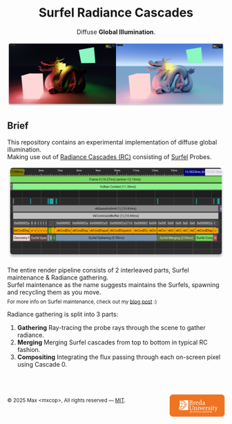 <h1 align="center">
    <div align="center">
      Surfel Radiance Cascades
    </div>
</h1>

<div align="center">
  Diffuse <b>Global Illumination</b>.<br>
</div>

<br>

<div align="center">
    <img src="./.github/preview.png">
</div>

## Brief
This repository contains an experimental implementation of diffuse global illumination.  
Making use out of [Radiance Cascades (RC)](https://github.com/Raikiri/RadianceCascadesPaper) consisting of [Surfel](https://www.ea.com/seed/news/siggraph21-global-illumination-surfels) Probes.

<img width=640px src="./.github/pipeline.png">

The entire render pipeline consists of 2 interleaved parts, Surfel maintenance & Radiance gathering.  
Surfel maintenance as the name suggests maintains the Surfels, spawning and recycling them as you move.  
<sub>For more info on Surfel maintenance, check out my [blog post](https://m4xc.dev/blog/surfel-maintenance/) :)</sub>

Radiance gathering is split into 3 parts:
1. **Gathering** Ray-tracing the probe rays through the scene to gather radiance.
2. **Merging** Merging Surfel cascades from top to bottom in typical RC fashion.
3. **Compositing** Integrating the flux passing through each on-screen pixel using Cascade 0.

<br>

<h2></h2>
<div>
    <sub align=left>© 2025 Max &lt;mxcop&gt;, All rights reserved — <a href="./license.md">MIT</a>.</sub>
    <a href="https://www.buas.nl/en"><img align=right width=128px title="I wrote this implementation while studying at BUAS." src="./.github/buas-logo.png"></a>
</div>

